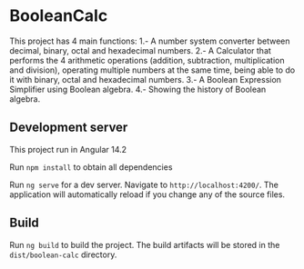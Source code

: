 # BooleanCalc

This project has 4 main functions:
1.- A number system converter between decimal, binary, octal and hexadecimal numbers.
2.- A Calculator that performs the 4 arithmetic operations (addition, subtraction, multiplication and division), operating multiple numbers at the same time, being able to do it with binary, octal and hexadecimal numbers.
3.- A Boolean Expression Simplifier using Boolean algebra.
4.- Showing the history of Boolean algebra.

## Development server
This project run in Angular 14.2

Run `npm install` to obtain all dependencies

Run `ng serve` for a dev server. Navigate to `http://localhost:4200/`. The application will automatically reload if you change any of the source files.


## Build

Run `ng build` to build the project. The build artifacts will be stored in the `dist/boolean-calc` directory.

